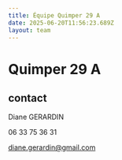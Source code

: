 ```yaml
---
title: Équipe Quimper 29 A
date: 2025-06-20T11:56:23.689Z
layout: team
---
```


# Quimper 29 A



## contact 

Diane GERARDIN

06 33 75 36 31

diane.gerardin@gmail.com


